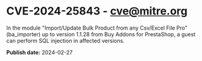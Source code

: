 # CVE-2024-25843 - cve@mitre.org

In the module "Import/Update Bulk Product from any Csv/Excel File Pro" (ba_importer) up to version 1.1.28 from Buy Addons for PrestaShop, a guest can perform SQL injection in affected versions.

**Publish date:** 2024-02-27
